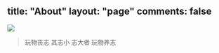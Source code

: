 title: "About"
layout: "page"
comments: false
---

![](https://static.oushiun.com/blog/about.jpg)

> 玩物丧志 其志小 
> 志大者 玩物养志
